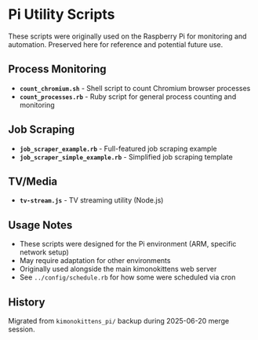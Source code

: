 # Pi Utility Scripts

These scripts were originally used on the Raspberry Pi for monitoring and automation. Preserved here for reference and potential future use.

## Process Monitoring
- **`count_chromium.sh`** - Shell script to count Chromium browser processes
- **`count_processes.rb`** - Ruby script for general process counting and monitoring

## Job Scraping
- **`job_scraper_example.rb`** - Full-featured job scraping example
- **`job_scraper_simple_example.rb`** - Simplified job scraping template  

## TV/Media
- **`tv-stream.js`** - TV streaming utility (Node.js)

## Usage Notes
- These scripts were designed for the Pi environment (ARM, specific network setup)
- May require adaptation for other environments
- Originally used alongside the main kimonokittens web server
- See `../config/schedule.rb` for how some were scheduled via cron

## History
Migrated from `kimonokittens_pi/` backup during 2025-06-20 merge session. 